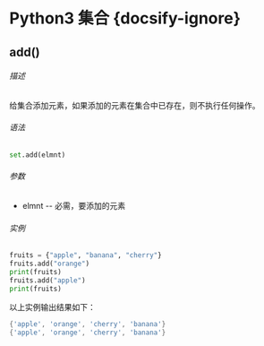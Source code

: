 # Python3 集合 {docsify-ignore}

## add()

###### 描述

给集合添加元素，如果添加的元素在集合中已存在，则不执行任何操作。

###### 语法

```python
set.add(elmnt)
```

###### 参数

- elmnt -- 必需，要添加的元素

###### 实例

```python
fruits = {"apple", "banana", "cherry"}
fruits.add("orange") 
print(fruits)
fruits.add("apple")
print(fruits)
```

以上实例输出结果如下：

```powershell
{'apple', 'orange', 'cherry', 'banana'}
{'apple', 'orange', 'cherry', 'banana'}
```
